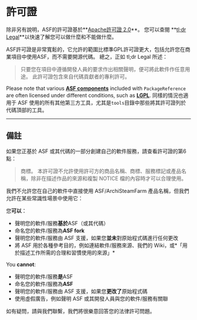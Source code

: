 # 許可證

除非另有說明，ASF的許可證基於**[Apache許可證 2.0](https://raw.githubusercontent.com/JustArchiNET/ArchiSteamFarm/main/LICENSE-2.0.txt)**。 您可以查閱 **[tl;dr Legal](https://tldrlegal.com/license/apache-license-2.0-(apache-2.0))**以快速了解您可以做什麼和不能做什麼。

ASF許可證是非常寬鬆的，它允許的範圍比標準GPL許可證更大，包括允許您在商業項目中使用ASF，而不需要開源代碼。 總之，正如 tl;dr Legal 所述：

> 只要您在項目中遵循開發人員的要求作出相關聲明，便可將此軟件作任意用途。 此許可證包含來自代碼貢獻者的專利許可。

Please note that various **[ASF components](https://github.com/JustArchiNET/ArchiSteamFarm/blob/main/ArchiSteamFarm/ArchiSteamFarm.csproj)** included with `PackageReference` are often licensed under different conditions, such as **[LGPL](https://tldrlegal.com/license/gnu-lesser-general-public-license-v3-(lgpl-3))**. 同樣的情況也適用于 ASF 使用的所有其他第三方工具，尤其是`tools`目錄中那些將其許可證列於代碼頂部的工具。

* * *

## 備註

如果您正基於 ASF 或其代碼的一部分創建自己的軟件服務，請查看許可證的第6點：

> 商標。 本許可證不允許使用許可方的商品名稱、商標、服務標記或產品名稱，除非在描述作品的來源和複製 NOTICE 檔的內容時才可以合理使用。

我們不允許您在自己的軟件中直接使用 ASF/ArchiSteamFarm 產品名稱，但我們允許在某些常識性場景中使用它：

您**可以**：

- 聲明您的軟件/服務**基於**ASF（或其代碼）
- 命名您的軟件/服務為**ASF fork**
- 聲明您的軟件/服務由 ASF 支援，如果您**並未**對原始程式碼進行任何更改
- 將 ASF 用於各種參考目的，例如連結軟件/服務來源、我們的 Wiki，或*「用於描述工作所需的合理和習慣使用的來源」*

You **cannot**:

- 聲明您的軟件/服務**是**ASF
- 命名您的軟件/服務為**ASF**
- 聲明您的軟件/服務由 ASF 支援，如果您**更改了**原始程式碼
- 使用虛假廣告，例如聲明 ASF 或其開發人員與您的軟件/服務有關聯

如有疑問，請與我們聯繫，我們將很樂意回答您的法律許可問題。